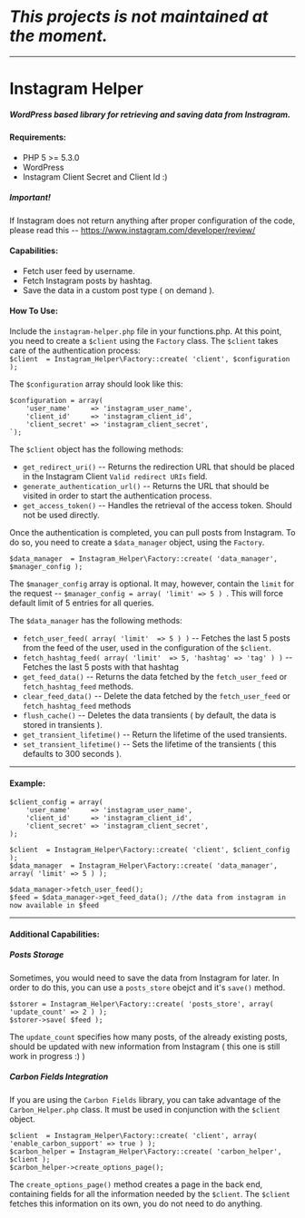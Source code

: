 # _This projects is not maintained at the moment._ 

---

# Instagram Helper
##### WordPress based library for retrieving and saving data from Instragram.

#### Requirements:
  * PHP 5 >= 5.3.0
  * WordPress
  * Instagram Client Secret and Client Id :)

##### Important!  
If Instagram does not return anything after proper configuration of the code, please read this -- https://www.instagram.com/developer/review/

#### Capabilities:
  * Fetch user feed by username.
  * Fetch Instagram posts by hashtag.
  * Save the data in a custom post type ( on demand ). 

#### How To Use:
Include the `instagram-helper.php` file in your functions.php.
At this point, you need to create a `$client` using the `Factory` class. The `$client` takes care of the authentication process:  
`$client  = Instagram_Helper\Factory::create( 'client', $configuration );`  

The `$configuration` array should look like this:  
```
$configuration = array(  
    'user_name'     => 'instagram_user_name',  
    'client_id'     => 'instagram_client_id',  
    'client_secret' => 'instagram_client_secret',  
`);
```

The `$client` object has the following methods:  
  * `get_redirect_uri()` -- Returns the redirection URL that should be placed in the Instagram Client `Valid redirect URIs` field.
  * `generate_authentication_url()` -- Returns the URL that should be visited in order to start the authentication process.
  * `get_access_token()` -- Handles the retrieval of the access token. Should not be used directly.
  
Once the authentication is completed, you can pull posts from Instagram. To do so, you need to create a `$data_manager` object, using the `Factory`.  

`$data_manager  = Instagram_Helper\Factory::create( 'data_manager', $manager_config );`  

The `$manager_config` array is optional. It may, however, contain the `limit` for the request -- `$manager_config = array( 'limit' => 5 ) `. This will force default limit of 5 entries for all queries.

The `$data_manager` has the following methods:
  * `fetch_user_feed( array( 'limit'  => 5 ) )` -- Fetches the last 5 posts from the feed of the user, used in the configuration of the `$client`.
  * `fetch_hashtag_feed( array( 'limit'  => 5, 'hashtag' => 'tag' ) )` -- Fetches the last 5 posts with that hashtag
  * `get_feed_data()` -- Returns the data fetched by the `fetch_user_feed` or `fetch_hashtag_feed` methods.
  * `clear_feed_data()` -- Delete the data fetched by the `fetch_user_feed` or `fetch_hashtag_feed` methods
  * `flush_cache()` -- Deletes the data transients ( by default, the data is stored in transients ).
  * `get_transient_lifetime()` -- Return the lifetime of the used transients.
  * `set_transient_lifetime()` -- Sets the lifetime of the transients ( this defaults to 300 seconds ).

---
#### Example:
```
$client_config = array(
    'user_name'     => 'instagram_user_name',  
    'client_id'     => 'instagram_client_id',  
    'client_secret' => 'instagram_client_secret',
);

$client  = Instagram_Helper\Factory::create( 'client', $client_config );
$data_manager  = Instagram_Helper\Factory::create( 'data_manager', array( 'limit' => 5 ) );

$data_manager->fetch_user_feed();
$feed = $data_manager->get_feed_data(); //the data from instagram in now available in $feed
```
---
#### Additional Capabilities:
##### Posts Storage
Sometimes, you would need to save the data from Instagram for later. In order to do this, you can use a `posts_store` obejct and it's `save()` method.
```
$storer = Instagram_Helper\Factory::create( 'posts_store', array( 'update_count' => 2 ) );
$storer->save( $feed );
```
The `update_count` specifies how many posts, of the already existing posts, should be updated with new information from Instagram ( this one is still work in progress :) )

##### Carbon Fields Integration
If you are using the `Carbon Fields` library, you can take advantage of the `Carbon_Helper.php` class. It must be used in conjunction with the `$client` object. 
```
$client  = Instagram_Helper\Factory::create( 'client', array( 'enable_carbon_support' => true ) );
$carbon_helper = Instagram_Helper\Factory::create( 'carbon_helper', $client );
$carbon_helper->create_options_page();
```
The `create_options_page()` method creates a page in the back end, containing fields for all the information needed by the `$client`. The `$client` fetches this information on its own, you do not need to do anything.
